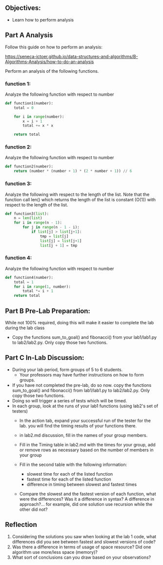 
## Objectives:

-   Learn how to perform analysis


## Part A Analysis


Follow this guide on how to perform an analysis:

https://seneca-ictoer.github.io/data-structures-and-algorithms/B-Algorithms-Analysis/how-to-do-an-analysis

Perform an analysis of the following functions.  

### function 1:

Analyze the following function with respect to number

```python
def function1(number):
	total = 0

	for i in range(number):
		x = i + 1
		total += x * x

	return total
```

### function 2:

Analyze the following function with respect to number

```python
def function2(number):
	return (number * (number + 1) * (2 * number + 1)) // 6
```

### function 3:

Analyze the following with respect to the length of the list.  Note that the function call len() which returns the length of the list is constant (O(1)) with respect to the length of the list.
```python
def function3(list):
	n = len(list)
	for i in range(n - 1):
		for j in range(n - 1 - i):
			if list[j] > list[j+1]:
				tmp = list[j]
				list[j] = list[j+1]
				list[j + 1] = tmp
```
### function 4:

Analyze the following function with respect to number

```python
def function4(number):
	total = 1
	for i in range(1, number):
		total *= i + 1
	return total
```

## Part B Pre-Lab Preparation:

While not 100% required, doing this will make it easier to complete the lab during the lab class

-   Copy the functions sum_to_goal() and fibonacci() from your lab1/lab1.py to lab2/lab2.py.  Only copy those two functions.

## Part C In-Lab Discussion:

-   During your lab period, form groups of 5 to 6 students.
    -   Your professors may have further instructions on how to form groups.
-   If you have not completed the pre-lab, do so now. copy the functions sum_to_goal() and fibonacci() from lab1/lab1.py to lab2/lab2.py.  Only copy those two functions.
-   Doing so will trigger a series of tests which will be timed.
-   In each group, look at the runs of your lab1 functions (using lab2's set of testers)
    -   In the action tab, expand your successful run of the tester for the lab. you will find the timing results of your functions there.
    -   in lab2.md discussion, fill in the names of your group members.
    -   Fill in the Timing table in lab2.md with the times for your group, add or remove rows as necessary based on the number of members in your group

    -   Fill in the second table with the following information:

        -   slowest time for each of the listed function
        -   fastest time for each of the listed function
        -   difference in timing between slowest and fastest times

    -   Compare the slowest and the fastest version of each function, what were the differences? Was it a difference in syntax? A difference in approach?... for example, did one solution use recursion while the other did not?

## Reflection

1. Considering the solutions you saw when looking at the lab 1 code, what differences did you see between fastest and slowest versions of code?
2. Was there a difference in terms of usage of space resource?  Did one algorithm use more/less space (memory)?  
3. What sort of conclusions can you draw based on your observations?
